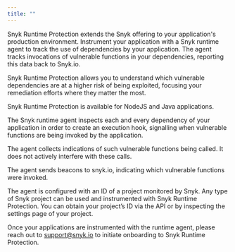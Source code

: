 ```yaml
---
title: ""
---
```


Snyk Runtime Protection extends the Snyk offering to your application's production environment. Instrument your application with a Snyk runtime agent to track the use of dependencies by your application. The agent tracks invocations of vulnerable functions in your dependencies, reporting this data back to Snyk.io.

Snyk Runtime Protection allows you to understand which vulnerable dependencies are at a higher risk of being exploited, focusing your remediation efforts where they matter the most.

Snyk Runtime Protection is available for NodeJS and Java applications.

The Snyk runtime agent inspects each and every dependency of your application in order to create an execution hook, signalling when vulnerable functions are being invoked by the application.

The agent collects indications of such vulnerable functions being called. It does not actively interfere with these calls.

The agent sends beacons to snyk.io, indicating which vulnerable functions were invoked.

The agent is configured with an ID of a project monitored by Snyk. Any type of Snyk project can be used and instrumented with Snyk Runtime Protection. You can obtain your project’s ID via the API or by inspecting the settings page of your project.

Once your applications are instrumented with the runtime agent, please reach out to [support@snyk.io](mailto:support@snyk.io) to initiate onboarding to Snyk Runtime Protection.
